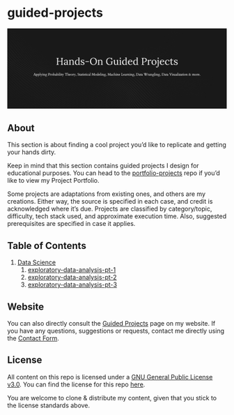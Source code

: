 # guided-projects

![alt text](https://raw.githubusercontent.com/pabloagn/digital-assets/master/guided-projects-cover-image.jpg "Guided Projects Cover Image")

## About
This section is about finding a cool project you’d like to replicate and getting your hands dirty.

Keep in mind that this section contains guided projects I design for educational purposes. You can head to the [portfolio-projects](https://github.com/pabloagn/portfolio-projects) repo if you’d like to view my Project Portfolio.

Some projects are adaptations from existing ones, and others are my creations. Either way, the source is specified in each case, and credit is acknowledged where it’s due. Projects are classified by category/topic, difficulty, tech stack used, and approximate execution time. Also, suggested prerequisites are specified in case it applies.

## Table of Contents
1. [Data Science](https://github.com/pabloagn/guided-projects/tree/master/data-science)
	1. [exploratory-data-analysis-pt-1](https://github.com/pabloagn/guided-projects/blob/master/data-science/exploratory-data-analysis/exploratory-data-analysis-1.md)
	2. [exploratory-data-analysis-pt-2](https://github.com/pabloagn/guided-projects/blob/master/data-science/exploratory-data-analysis/exploratory-data-analysis-2.md)
	3. [exploratory-data-analysis-pt-3](https://github.com/pabloagn/guided-projects/blob/master/data-science/exploratory-data-analysis/exploratory-data-analysis-3.md)

## Website
You can also directly consult the [Guided Projects](https://pabloagn.com/guided-projects/) page on my website.
If you have any questions, suggestions or requests, contact me directly using the [Contact Form](https://pabloagn.com/contact/).

## License
All content on this repo is licensed under a [GNU General Public License v3.0](https://www.gnu.org/licenses/gpl-3.0.en.html). You can find the license for this repo [here](https://github.com/pabloagn/guided-projects/blob/master/LICENSE).

You are welcome to clone & distribute my content, given that you stick to the license standards above.